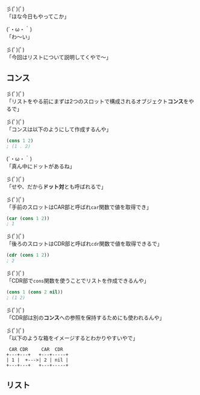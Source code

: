 彡(ﾟ)(ﾟ)  
「ほな今日もやってこか」

(´・ω・｀)  
「わ〜い」

彡(ﾟ)(ﾟ)  
「今回はリストについて説明してくやで〜」

## コンス

彡(ﾟ)(ﾟ)  
「リストをやる前にまずは2つのスロットで構成されるオブジェクト**コンス**をやるで」

彡(ﾟ)(ﾟ)  
「コンスは以下のようにして作成するんや」

```lisp
(cons 1 2)
; (1 . 2)
```

(´・ω・｀)  
「真ん中にドットがあるね」

彡(ﾟ)(ﾟ)  
「せや、だから**ドット対**とも呼ばれるで」

彡(ﾟ)(ﾟ)  
「手前のスロットはCAR部と呼ばれ`car`関数で値を取得でき」

```lisp
(car (cons 1 2))
; 1
```

彡(ﾟ)(ﾟ)  
「後ろのスロットはCDR部と呼ばれ`cdr`関数で値を取得できるで」

```lisp
(cdr (cons 1 2))
; 2
```

彡(ﾟ)(ﾟ)  
「CDR部で`cons`関数を使うことでリストを作成できるんや」

```lisp
(cons 1 (cons 2 nil))
; (1 2)
```

彡(ﾟ)(ﾟ)  
「CDR部は別の**コンス**への参照を保持するためにも使われるんや」

彡(ﾟ)(ﾟ)  
「以下のような箱をイメージするとわかりやすいやで」

```
 CAR CDR     CAR  CDR
+---+---+   +---+-----+
| 1 |  +--->| 2 | nil |
+---+---+   +---+-----+
```

## リスト

